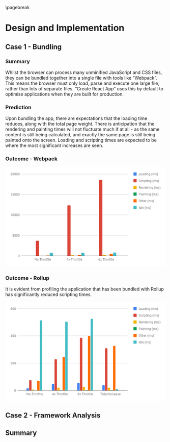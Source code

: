 \pagebreak

# Design and Implementation

## Case 1 - Bundling

### Summary

Whilst the browser can process many unminified JavaScript and CSS files, they can be bundled together into a single file with tools like “Webpack”.  This means the browser must only load, parse and execute one large file, rather than lots of separate files. 
“Create React App” uses this by default to optimise applications when they are built for production.

### Prediction

Upon bundling the app, there are expectations that the loading time reduces, along with the total page weight. There is anticipation that the rendering and painting times will not fluctuate much if at all - as the same content is still being calculated, and exactly the same page is still being painted onto the screen. Loading and scripting times are expected to be where the most significant increases are seen.



### Outcome - Webpack

![Unbundled Chart](./images/unbundled_chart.png)


### Outcome - Rollup

It is evident from profiling the application that has been bundled with
Rollup has significantly reduced scripting times.

![Rollup Chart](./images/rollup_chart.png)

## Case 2 - Framework Analysis

## Summary
